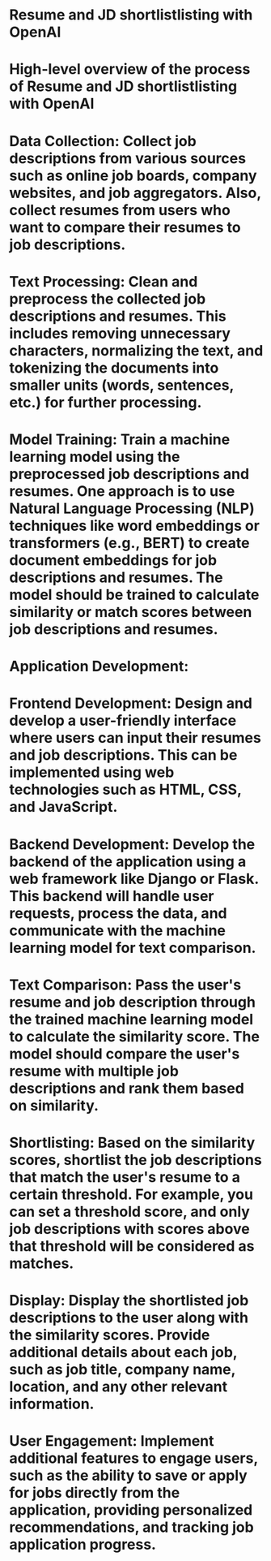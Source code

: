 # Resume and JD shortlistlisting with OpenAI

# High-level overview of the process of Resume and JD shortlistlisting with OpenAI

# Data Collection: Collect job descriptions from various sources such as online job boards, company websites, and job aggregators. Also, collect resumes from users who want to compare their resumes to job descriptions.

# Text Processing: Clean and preprocess the collected job descriptions and resumes. This includes removing unnecessary characters, normalizing the text, and tokenizing the documents into smaller units (words, sentences, etc.) for further processing.

# Model Training: Train a machine learning model using the preprocessed job descriptions and resumes. One approach is to use Natural Language Processing (NLP) techniques like word embeddings or transformers (e.g., BERT) to create document embeddings for job descriptions and resumes. The model should be trained to calculate similarity or match scores between job descriptions and resumes.

# Application Development:

# Frontend Development: Design and develop a user-friendly interface where users can input their resumes and job descriptions. This can be implemented using web technologies such as HTML, CSS, and JavaScript.
# Backend Development: Develop the backend of the application using a web framework like Django or Flask. This backend will handle user requests, process the data, and communicate with the machine learning model for text comparison.
# Text Comparison: Pass the user's resume and job description through the trained machine learning model to calculate the similarity score. The model should compare the user's resume with multiple job descriptions and rank them based on similarity.

# Shortlisting: Based on the similarity scores, shortlist the job descriptions that match the user's resume to a certain threshold. For example, you can set a threshold score, and only job descriptions with scores above that threshold will be considered as matches.

# Display: Display the shortlisted job descriptions to the user along with the similarity scores. Provide additional details about each job, such as job title, company name, location, and any other relevant information.

# User Engagement: Implement additional features to engage users, such as the ability to save or apply for jobs directly from the application, providing personalized recommendations, and tracking job application progress.
